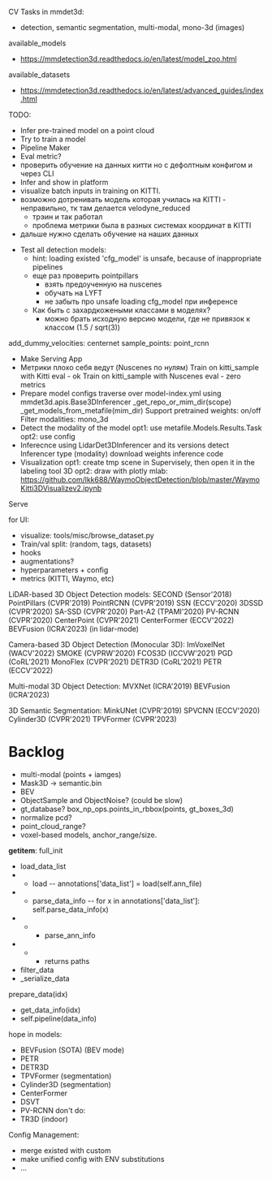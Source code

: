 CV Tasks in mmdet3d:
- detection, semantic segmentation, multi-modal, mono-3d (images)

available_models
- https://mmdetection3d.readthedocs.io/en/latest/model_zoo.html

available_datasets
- https://mmdetection3d.readthedocs.io/en/latest/advanced_guides/index.html


TODO:
+ Infer pre-trained model on a point cloud
+ Try to train a model
+ Pipeline Maker
+ Eval metric?
+ проверить обучение на данных китти но с дефолтным конфигом и через CLI
+ Infer and show in platform
+ visualize batch inputs in training on KITTI.
+ возможно дотренивать модель которая училась на KITTI - неправильно, тк там делается velodyne_reduced
    + трэин и так работал
    + проблема метрики была в разных системах координат в KITTI
+ дальше нужно сделать обучение на наших данных

- Test all detection models: 
    - hint: loading existed 'cfg_model' is unsafe, because of inappropriate pipelines
    - еще раз проверить pointpillars
        - взять предоученную на nuscenes
        - обучать на LYFT
        - не забыть про unsafe loading cfg_model при инференсе
    - Как быть с захардкожеными классами в моделях?
        - можно брать исходную версию модели, где не привязок к классом (1.5 / sqrt(3))


add_dummy_velocities:
    centernet
sample_points:
    point_rcnn


- Make Serving App
- Метрики плохо себя ведут (Nuscenes по нулям)
    Train on kitti_sample with Kitti eval - ok
    Train on kitti_sample with Nuscenes eval - zero metrics
- Prepare model configs
    traverse over model-index.yml
        using mmdet3d.apis.Base3DInferencer
        _get_repo_or_mim_dir(scope)
        _get_models_from_metafile(mim_dir)
    Support pretrained weights: on/off
    Filter modalities: mono_3d
- Detect the modality of the model
    opt1: use metafile.Models.Results.Task
    opt2: use config
- Inferecnce using LidarDet3DInferencer and its versions
    detect Inferencer type (modality)
    download weights
    inference code
- Visualization
    opt1: create tmp scene in Supervisely, then open it in the labeling tool 3D
    opt2: draw with plotly
    mlab: https://github.com/lkk688/WaymoObjectDetection/blob/master/WaymoKitti3DVisualizev2.ipynb


Serve


for UI:
- visualize: tools/misc/browse_dataset.py
- Train/val split: (random, tags, datasets)
- hooks
- augmentations?
- hyperparameters + config
- metrics (KITTI, Waymo, etc)


LiDAR-based 3D Object Detection models:
    SECOND (Sensor'2018)
    PointPillars (CVPR'2019)
    PointRCNN (CVPR'2019)
    SSN (ECCV'2020)
    3DSSD (CVPR'2020)
    SA-SSD (CVPR'2020)
    Part-A2 (TPAMI'2020)
    PV-RCNN (CVPR'2020)
    CenterPoint (CVPR'2021)
    CenterFormer (ECCV'2022)
    BEVFusion (ICRA'2023) (in lidar-mode)

Camera-based 3D Object Detection (Monocular 3D):
    ImVoxelNet (WACV'2022)
    SMOKE (CVPRW'2020)
    FCOS3D (ICCVW'2021)
    PGD (CoRL'2021)
    MonoFlex (CVPR'2021)
    DETR3D (CoRL'2021)
    PETR (ECCV'2022)

Multi-modal 3D Object Detection:
    MVXNet (ICRA'2019)
    BEVFusion (ICRA'2023)

3D Semantic Segmentation:
    MinkUNet (CVPR'2019)
    SPVCNN (ECCV'2020)
    Cylinder3D (CVPR'2021)
    TPVFormer (CVPR'2023)


# Backlog
- multi-modal (points + iamges)
- Mask3D -> semantic.bin
- BEV
- ObjectSample and ObjectNoise? (could be slow)
- gt_database? box_np_ops.points_in_rbbox(points, gt_boxes_3d)
- normalize pcd?
- point_cloud_range?
- voxel-based models, anchor_range/size.



__getitem__:
full_init
- load_data_list
- - load -- annotations['data_list'] = load(self.ann_file)
- - parse_data_info -- for x in annotations['data_list']: self.parse_data_info(x)
- - - parse_ann_info
- - - returns paths
- filter_data
- _serialize_data

prepare_data(idx)
- get_data_info(idx)
- self.pipeline(data_info)



hope in models:
- BEVFusion (SOTA) (BEV mode)
- PETR
- DETR3D
- TPVFormer (segmentation)
- Cylinder3D (segmentation)
- CenterFormer
- DSVT
- PV-RCNN
don't do:
- TR3D (indoor)


Config Management:
- merge existed with custom
- make unified config with ENV substitutions
- ...